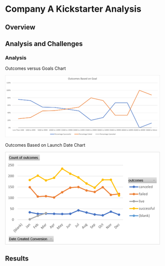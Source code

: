 # Company A Kickstarter Analysis

## Overview

## Analysis and Challenges

### Analysis

Outcomes versus Goals Chart

![Outcomes versus Goals](https://github.com/Lindsey-Maag/kickstarter-analysis/blob/main/Outcomes_vs_Goals.png)

Outcomes Based on Launch Date Chart

![Outcomes Based on Launch Date](https://github.com/Lindsey-Maag/kickstarter-analysis/blob/main/Outcomes_Based_on_Launch_Date.png)

## Results
